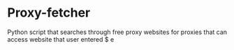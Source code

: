 # Proxy-fetcher
Python script that searches through free proxy websites for proxies that can access website that user entered
$ e
